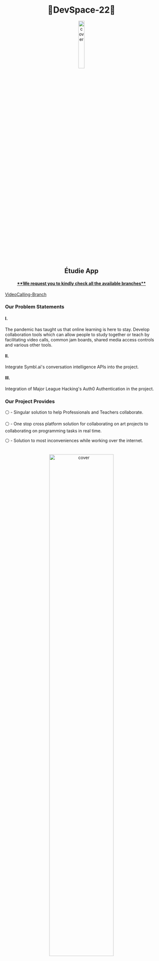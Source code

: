 <h1 align="center">🚀DevSpace-22🚀</h1>
<div align="center">
<img width="20%" src="https://media.discordapp.net/attachments/964219837314400327/964316361063039026/unknown-modified_4.png" alt="cover" />
<h2 align="center">Étudie App</h2>
</div>
<h4 align="center"><ins>**We request you to kindly check all the available branches**</ins></h2>
<div align="left">

[VideoCalling-Branch](https://symbl.ai/)
  
</div>
<h3 align="left"> Our Problem Statements </h3>
<div align="left">
  <div align="left"> <h4>I.</h4> The pandemic has taught us that online learning is here to stay. Develop collaboration tools which can allow people to study together
or teach by facilitating video calls, common jam boards, shared media access controls and various other tools.</div>
  <div align="left"> <h4>II.</h4> Integrate Symbl.ai's conversation intelligence APIs into the project.
  </div>
  <div align="left"> <h4>III.</h4> Integration of Major League Hacking's Auth0 Authentication in the project.
  </div>
<h3 align="left"> Our Project Provides </h3>
<div align="left">

  ⚪️ - Singular solution to help Professionals and Teachers collaborate.
  
  ⚪️ - One stop cross platform solution for collaborating on art projects to collaborating on programming tasks in real time.
  
  ⚪️ - Solution to most inconveniences while working over the internet. </br></br>
<p align="center">
<img width="65%" src="https://cdn.discordapp.com/attachments/964219837314400327/964291322020266054/Draft_1.png" alt="cover" /></p></br>
  
</div>

<h3 align="left">Why this topic?</h3>

<div align="left">

  Being students from the 2025 batch, we truly understand the importance of good collaboration tool. Which is exactly why we chose this topic as we aim to eliminate the issues that lie with current solutions. The Étudie app is built with only one thing in mind, strong and effective cooperation between individuals without the requirement of switching tools every minute. 
  
  Our solution integrates some of the most essential tools like realtime drawing boards, smooth video playback, voicechat with transcription(using [Symbl.ai](https://symbl.ai/)), inbuilt realtime code editors and compilers for prototyping and an inbuilt document editor.
  
  [These features are easily customizable and can be customized according to what a user needs because of our heavily modular application.]
  
</div>
<h1 align="center">Étudie </h1>
<div>
  
  <!-- <img width="100%" src="https://cdn.discordapp.com/attachments/964219837314400327/964291697905401877/Draft_2.png" alt="cover" /> -->
  <h3 align="center"> Brainstorm on various ideas effortlessly and with realtime collaboration </h3>
  <p align="center">
  <img width="65%" src="https://cdn.discordapp.com/attachments/964219837314400327/964362568275726396/Draft_2.png" alt="cover" />
  </p>
  <h2 align="center">Our Core Features Include</h2>
  <h3 align="center">1. Collaborative Drawingboard</h3>
  <p align="center">
  <img width="80%" src="https://cdn.discordapp.com/attachments/964369189919916052/964369244529786940/Untitled.gif" alt="cover" />
  </p>
  <h3 align="center">2. Close all the other code editors and collab on one !!!<br>
    We've made coding much easier for you </h3>
  <p align="center">
  <img width="65%" src="https://cdn.discordapp.com/attachments/964219837314400327/964364701888815104/Draft_1.png" alt="cover" />
  </p>
 

</div>
